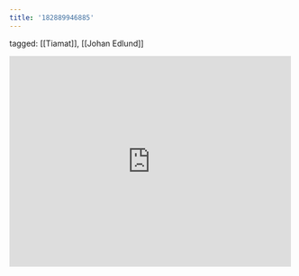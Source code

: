 ```yaml
---
title: '182889946885'
---
```

tagged: [[Tiamat]], [[Johan Edlund]]
<iframe allow="accelerometer; autoplay; clipboard-write; encrypted-media; gyroscope; picture-in-picture" allowfullscreen="" frameborder="0" height="375" id="youtube_iframe" src="https://www.youtube.com/embed/BfC6HjihqZY?feature=oembed&amp;enablejsapi=1&amp;origin=https://safe.txmblr.com&amp;wmode=opaque" width="500"></iframe>